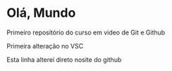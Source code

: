 # Olá, Mundo
 Primeiro repositório do curso em video de Git e Github

 Primeira alteração no VSC

 Esta linha alterei direto nosite do github
